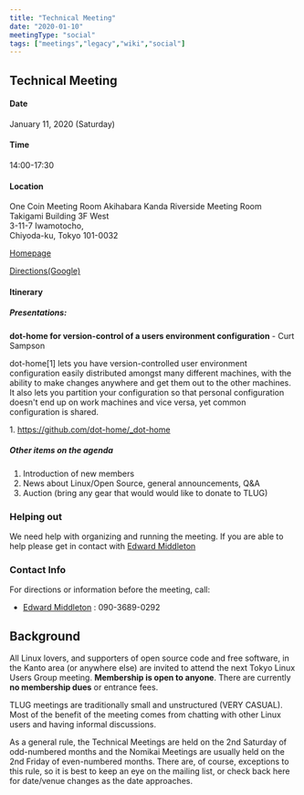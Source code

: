 ```yaml
---
title: "Technical Meeting"
date: "2020-01-10"
meetingType: "social"
tags: ["meetings","legacy","wiki","social"]
---
```


<h2 id="technical_meeting">Technical Meeting</h2>
<h4 id="date">Date</h4>
<p>January 11, 2020 (Saturday)</p>
<h4 id="time">Time</h4>
<p>14:00-17:30</p>
<h4 id="location">Location</h4>
<p>One Coin Meeting Room Akihabara Kanda Riverside Meeting Room<br />
Takigami Building 3F West<br />
3-11-7 Iwamotocho,<br />
Chiyoda-ku, Tokyo 101-0032</p>
<p><a href="https://www.spacee.jp/listings/2913">Homepage</a></p>
<p><a href="https://goo.gl/maps/GjYcgWh3jCQ2">Directions(Google)</a></p>
<h4 id="itinerary">Itinerary</h4>
<h5 id="presentations">Presentations:</h5>
<p><strong>dot-home for version-control of a users environment configuration</strong> - Curt Sampson</p>
<p>dot-home[1] lets you have version-controlled user environment
configuration easily distributed amongst many different machines, with
the ability to make changes anywhere and get them out to the other
machines. It also lets you partition your configuration so that
personal configuration doesn't end up on work machines and vice versa,
yet common configuration is shared.</p>
<p>1. <a href="https://github.com/dot-home/_dot-home">https://github.com/dot-home/_dot-home</a></p>
<h5 id="other_items_on_the_agenda">Other items on the agenda</h5>
<ol>
<li>Introduction of new members</li>
<li>News about Linux/Open Source, general announcements, Q&amp;A</li>
<li>Auction (bring any gear that would would like to donate to TLUG)</li>
</ol>
<h3 id="helping_out">Helping out</h3>
<p>We need help with organizing and running the meeting. If you are able to help please get in contact with <a href="./Edward_Middleton">Edward Middleton</a></p>
<h3 id="contact_info">Contact Info</h3>
<p>For directions or information before the meeting, call:</p>
<ul>
<li><a href="./Edward_Middleton">Edward Middleton</a> : 090-3689-0292</li>
</ul>

<h2 id="introduction">Background</h2>
<p>All Linux lovers, and supporters of open source code and free software, in the Kanto area (or anywhere else) are invited to attend the next Tokyo Linux Users Group meeting. <b>Membership is open to anyone</b>. There are currently <b>no membership dues</b> or entrance fees.</p>
<p>TLUG meetings are traditionally small and unstructured (VERY CASUAL). Most of the benefit of the meeting comes from chatting with other Linux users and having informal discussions.</p>
<p>As a general rule, the Technical Meetings are held on the 2nd Saturday of odd-numbered months and the Nomikai Meetings are usually held on the 2nd Friday of even-numbered months. There are, of course, exceptions to this rule, so it is best to keep an eye on the mailing list, or check back here for date/venue changes as the date approaches.</p>
